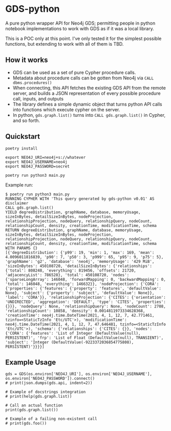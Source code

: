 # GDS-python

A pure python wrapper API for Neo4j GDS; permitting people in python notebook implementations to work with GDS as if it was a local library.

This is a POC only at this point.  I've only tested it for the simplest possible functions, but extending to work with all of them is TBD.

## How it works

- GDS can be used as a set of pure Cypher procedure calls.
- Metadata about procedure calls can be gotten from Neo4j via `CALL dbms.procedures()`
- When connecting, this API fetches the existing GDS API from the remote server, and builds a JSON representation of every possible
procedure call, inputs, and outputs
- The library defines a simple dynamic object that turns python API calls into functions which execute cypher on the server.
- In python, `gds.graph.list()` turns into `CALL gds.graph.list()` in Cypher, and so forth.

## Quickstart

```
poetry install

export NEO4J_URI=neo4j+s://whatever
export NEO4J_USERNAME=neo4j
export NEO4J_PASSWORD=secret

poetry run python3 main.py
```

Example run:

```
$ poetry run python3 main.py 
RUNNING CYPHER WITH 'This query generated by gds-python v0.01' AS disclaimer
CALL gds.graph.list()
YIELD degreeDistribution, graphName, database, memoryUsage, sizeInBytes, detailSizeInBytes, nodeProjection, relationshipProjection, nodeQuery, relationshipQuery, nodeCount, relationshipCount, density, creationTime, modificationTime, schema
RETURN degreeDistribution, graphName, database, memoryUsage, sizeInBytes, detailSizeInBytes, nodeProjection, relationshipProjection, nodeQuery, relationshipQuery, nodeCount, relationshipCount, density, creationTime, modificationTime, schema WITH PARAMS {}
[{'degreeDistribution': {'p99': 19, 'min': 1, 'max': 169, 'mean': 4.0096011816839, 'p90': 7, 'p50': 3, 'p999': 65, 'p95': 9, 'p75': 5}, 'graphName': 'g2', 'database': 'neo4j', 'memoryUsage': '429 MiB', 'sizeInBytes': 450108720, 'detailSizeInBytes': {'relationships': {'total': 808248, 'everything': 819456, 'offsets': 21720, 'adjacencyList': 786528}, 'total': 450108720, 'nodes': {'sparseLongArray': 146048, 'forwardMapping': 0, 'backwardMapping': 0, 'total': 146048, 'everything': 146632}}, 'nodeProjection': {'CORA': {'properties': {'features': {'property': 'features', 'defaultValue': None}, 'subject': {'property': 'subject', 'defaultValue': None}}, 'label': 'CORA'}}, 'relationshipProjection': {'CITES': {'orientation': 'UNDIRECTED', 'aggregation': 'DEFAULT', 'type': 'CITES', 'properties': {}}}, 'nodeQuery': None, 'relationshipQuery': None, 'nodeCount': 2708, 'relationshipCount': 10858, 'density': 0.0014811973334628368, 'creationTime': neo4j.time.DateTime(2021, 4, 1, 12, 7, 42.771461, tzinfo=<StaticTzInfo 'Etc/UTC'>), 'modificationTime': neo4j.time.DateTime(2021, 4, 1, 12, 7, 47.646481, tzinfo=<StaticTzInfo 'Etc/UTC'>), 'schema': {'relationships': {'CITES': {}}, 'nodes': {'CORA': {'features': 'List of Integer (DefaultValue(null), PERSISTENT)', 'frp': 'List of Float (DefaultValue(null), TRANSIENT)', 'subject': 'Integer (DefaultValue(-9223372036854775808), PERSISTENT)'}}}}]
```

## Example Usage

```
gds = GDS(os.environ['NEO4J_URI'], os.environ['NEO4J_USERNAME'], os.environ['NEO4J_PASSWORD']).connect()
# print(json.dumps(gds.api, indent=2))

# Example of docstrings integration
# print(help(gds.graph.list))

# Call an actual function
print(gds.graph.list())

# Example of a failing non-existent call
# print(gds.foo())
```